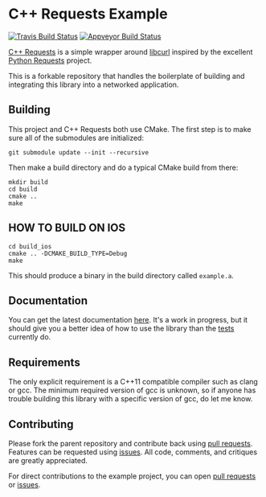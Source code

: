 # C++ Requests Example

[![Travis Build Status](https://travis-ci.org/whoshuu/cpr-example.svg?branch=master)](https://travis-ci.org/whoshuu/cpr-example) [![Appveyor Build Status](https://ci.appveyor.com/api/projects/status/l7c4yti84r9i87ys?svg=true)](https://ci.appveyor.com/project/whoshuu/cpr-example)

[C++ Requests](https://github.com/whoshuu/cpr) is a simple wrapper around [libcurl](http://curl.haxx.se/libcurl) inspired by the excellent [Python Requests](https://github.com/kennethreitz/requests) project.

This is a forkable repository that handles the boilerplate of building and integrating this library into a networked application.

## Building

This project and C++ Requests both use CMake. The first step is to make sure all of the submodules are initialized:

```
git submodule update --init --recursive
```

Then make a build directory and do a typical CMake build from there:

```
mkdir build
cd build
cmake ..
make
```

## HOW TO BUILD ON IOS

```
cd build_ios
cmake .. -DCMAKE_BUILD_TYPE=Debug
make
```

This should produce a binary in the build directory called `example.a`.

## Documentation

You can get the latest documentation [here](https://whoshuu.github.io/cpr). It's a work in progress, but it should give you a better idea of how to use the library than the [tests](https://github.com/whoshuu/cpr/tree/master/test) currently do.

## Requirements

The only explicit requirement is a C++11 compatible compiler such as clang or gcc. The minimum required version of gcc is unknown, so if anyone has trouble building this library with a specific version of gcc, do let me know.

## Contributing

Please fork the parent repository and contribute back using [pull requests](https://github.com/whoshuu/cpr/pulls). Features can be requested using [issues](https://github.com/whoshuu/cpr/issues). All code, comments, and critiques are greatly appreciated.

For direct contributions to the example project, you can open [pull requests](https://github.com/whoshuu/cpr-example/pulls) or [issues](https://github.com/whoshuu/cpr-example/issues).
